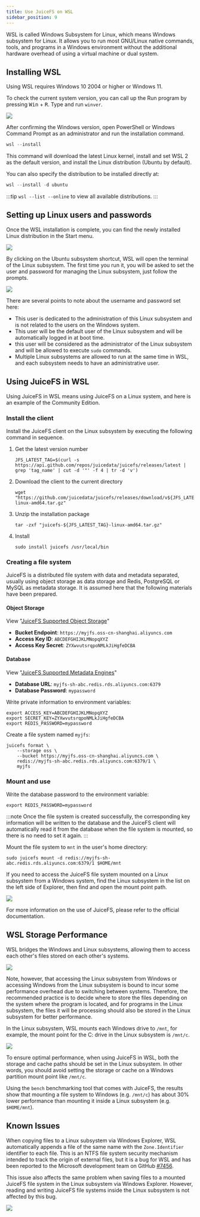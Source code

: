 ```yaml
---
title: Use JuiceFS on WSL
sidebar_position: 9
---
```


WSL is called Windows Subsystem for Linux, which means Windows subsystem for Linux. It allows you to run most GNU/Linux native commands, tools, and programs in a Windows environment without the additional hardware overhead of using a virtual machine or dual system.

## Installing WSL

Using WSL requires Windows 10 2004 or higher or Windows 11.

To check the current system version, you can call up the Run program by pressing <kbd>Win</kbd> + <kbd>R</kbd>. Type and run `winver`.

![](../images/wsl/winver-en.png)

After confirming the Windows version, open PowerShell or Windows Command Prompt as an administrator and run the installation command.

```powershell
wsl --install
```

This command will download the latest Linux kernel, install and set WSL 2 as the default version, and install the Linux distribution (Ubuntu by default).

You can also specify the distribution to be installed directly at:

```powershell
wsl --install -d ubuntu
```

:::tip
`wsl --list --online` to view all available distributions.
:::

## Setting up Linux users and passwords

Once the WSL installation is complete, you can find the newly installed Linux distribution in the Start menu.

![](../images/wsl/startmenu-en.png)

By clicking on the Ubuntu subsystem shortcut, WSL will open the terminal of the Linux subsystem. The first time you run it, you will be asked to set the user and password for managing the Linux subsystem, just follow the prompts.

![](../images/wsl/init.png)

There are several points to note about the username and password set here:

- This user is dedicated to the administration of this Linux subsystem and is not related to the users on the Windows system.
- This user will be the default user of the Linux subsystem and will be automatically logged in at boot time.
- this user will be considered as the administrator of the Linux subsystem and will be allowed to execute `sudo` commands.
- Multiple Linux subsystems are allowed to run at the same time in WSL, and each subsystem needs to have an administrative user.

## Using JuiceFS in WSL

Using JuiceFS in WSL means using JuiceFS on a Linux system, and here is an example of the Community Edition.

### Install the client

Install the JuiceFS client on the Linux subsystem by executing the following command in sequence.

1. Get the latest version number

   ```shell
   JFS_LATEST_TAG=$(curl -s https://api.github.com/repos/juicedata/juicefs/releases/latest | grep 'tag_name' | cut -d '"' -f 4 | tr -d 'v')
   ```

2. Download the client to the current directory

   ```shell
   wget "https://github.com/juicedata/juicefs/releases/download/v${JFS_LATEST_TAG}/juicefs-${JFS_LATEST_TAG}-linux-amd64.tar.gz"
   ```

3. Unzip the installation package

   ```shell
   tar -zxf "juicefs-${JFS_LATEST_TAG}-linux-amd64.tar.gz"
   ```

4. Install

   ```shell
   sudo install juicefs /usr/local/bin
   ```

### Creating a file system

JuiceFS is a distributed file system with data and metadata separated, usually using object storage as data storage and Redis, PostgreSQL or MySQL as metadata storage. It is assumed here that the following materials have been prepared.

#### Object Storage

View "[JuiceFS Supported Object Storage](../reference/how_to_set_up_object_storage.md)"

- **Bucket Endpoint**: `https://myjfs.oss-cn-shanghai.aliyuncs.com`
- **Access Key ID**: `ABCDEFGHIJKLMNopqXYZ`
- **Access Key Secret**: `ZYXwvutsrqpoNMLkJiHgfeDCBA`

#### Database

View "[JuiceFS Supported Metadata Engines](../reference/how_to_set_up_metadata_engine.md)"

- **Database URL**: `myjfs-sh-abc.redis.rds.aliyuncs.com:6379`
- **Database Password**: `mypassword`

Write private information to environment variables:

```shell
export ACCESS_KEY=ABCDEFGHIJKLMNopqXYZ
export SECRET_KEY=ZYXwvutsrqpoNMLkJiHgfeDCBA
export REDIS_PASSWORD=mypassword
```

Create a file system named `myjfs`:

```shell
juicefs format \
    --storage oss \
    --bucket https://myjfs.oss-cn-shanghai.aliyuncs.com \
    redis://myjfs-sh-abc.redis.rds.aliyuncs.com:6379/1 \
    myjfs
```

### Mount and use

Write the database password to the environment variable:

```shell
export REDIS_PASSWORD=mypassword
```

:::note
Once the file system is created successfully, the corresponding key information will be written to the database and the JuiceFS client will automatically read it from the database when the file system is mounted, so there is no need to set it again.
:::

Mount the file system to `mnt` in the user's home directory:

```shell
sudo juicefs mount -d redis://myjfs-sh-abc.redis.rds.aliyuncs.com:6379/1 $HOME/mnt
```

If you need to access the JuiceFS file system mounted on a Linux subsystem from a Windows system, find the Linux subsystem in the list on the left side of Explorer, then find and open the mount point path.

![](../images/wsl/access-jfs-from-win-en.png)

For more information on the use of JuiceFS, please refer to the official documentation.

## WSL Storage Performance

WSL bridges the Windows and Linux subsystems, allowing them to access each other's files stored on each other's systems.

![](../images/wsl/windows-to-linux-en.png)

Note, however, that accessing the Linux subsystem from Windows or accessing Windows from the Linux subsystem is bound to incur some performance overhead due to switching between systems. Therefore, the recommended practice is to decide where to store the files depending on the system where the program is located, and for programs in the Linux subsystem, the files it will be processing should also be stored in the Linux subsystem for better performance.

In the Linux subsystem, WSL mounts each Windows drive to `/mnt`, for example, the mount point for the C: drive in the Linux subsystem is `/mnt/c`.

![](../images/wsl/mount-point.png)

To ensure optimal performance, when using JuiceFS in WSL, both the storage and cache paths should be set in the Linux subsystem. In other words, you should avoid setting the storage or cache on a Windows partition mount point like `/mnt/c`.

Using the `bench` benchmarking tool that comes with JuiceFS, the results show that mounting a file system to Windows (e.g. `/mnt/c`) has about 30% lower performance than mounting it inside a Linux subsystem (e.g. `$HOME/mnt`).

## Known Issues

When copying files to a Linux subsystem via Windows Explorer, WSL automatically appends a file of the same name with the `Zone.Identifier` identifier to each file. This is an NTFS file system security mechanism intended to track the origin of external files, but it is a bug for WSL and has been reported to the Microsoft development team on GitHub [#7456](https://github.com/microsoft/WSL/issues/7456).

This issue also affects the same problem when saving files to a mounted JuiceFS file system in the Linux subsystem via Windows Explorer. However, reading and writing JuiceFS file systems inside the Linux subsystem is not affected by this bug.

![](../images/wsl/zone-identifier-en.png)
